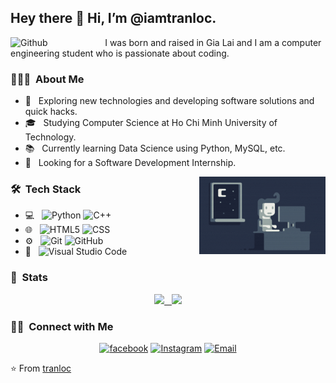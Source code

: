 ## Hey there 👋 Hi, I’m @iamtranloc.

<img width="30%" align="left" alt="Github" src="https://giphy.com/gifs/hacktiv8-coding-codingfromhome-fromhome-M9gbBd9nbDrOTu1Mqx" />

I was born and raised in Gia Lai and I am a computer engineering student who is passionate about coding.

### 👨🏻‍💻 &nbsp;About Me

- 🤔 &nbsp; Exploring new technologies and developing software solutions and quick hacks.
- 🎓 &nbsp; Studying Computer Science at Ho Chi Minh University of Technology.
- 📚 &nbsp; Currently learning Data Science using Python, MySQL, etc.
- 👯 &nbsp; Looking for a Software Development Internship.

<img width="40%" align="right" alt="Github" src="https://raw.githubusercontent.com/AVS1508/AVS1508/master/assets/Night-Coding.gif" />

### 🛠 &nbsp;Tech Stack

- 💻 &nbsp;
  ![Python](https://img.shields.io/badge/-Python-333333?style=plastic&logo=python)
  ![C++](https://img.shields.io/badge/-C++-333333?style=plastic&logo=C%2B%2B&logoColor=00599C)
- 🌐 &nbsp;
  ![HTML5](https://img.shields.io/badge/-HTML5-333333?style=plastic&logo=HTML5)
  ![CSS](https://img.shields.io/badge/-CSS-333333?style=plastic&logo=CSS3&logoColor=1572B6)
- ⚙️ &nbsp;
  ![Git](https://img.shields.io/badge/-Git-333333?style=plastic&logo=git)
  ![GitHub](https://img.shields.io/badge/-GitHub-333333?style=plastic&logo=github)
- 🔧 &nbsp;
  ![Visual Studio Code](https://img.shields.io/badge/-Visual%20Studio%20Code-333333?style=plastic&logo=visual-studio-code&logoColor=007ACC)
### 🔎 &nbsp;Stats

<p align="center" >
<a href="https://github.com/iamtranloc">
  <img height="175em" src="https://github-readme-stats.vercel.app/api?username=Slowy404&theme=radical&show_icons=true" />
  &nbsp;
  <img height="175em" src="https://github-readme-stats.vercel.app/api/top-langs/?username=Slowy404&theme=radical&layout=compact" />
</a>
</p>

<h3> 🤝🏻 &nbsp;Connect with Me </h3>

<p align="center">
<a href="https://www.facebook.com/tr.locne/"><img alt="facebook" src="https://img.shields.io/badge/Facebook-Tranloc-blue?style=plastic&logo=facebook"></a>
<a href="https://www.instagram.com/iam_tranloc/"><img alt="Instagram" src="https://img.shields.io/badge/Instagram-iam_tranloc-red?style=plastic&logo=instagram"></a>
<a href="mailto:loc.tran04@hcmut.edu.vn"><img alt="Email" src="https://img.shields.io/badge/Email-loc.tran04@hcmut.com-success?style=plastic&logo=gmail"></a>
</p>

⭐️ From [tranloc](https://github.com/iam_tranloc)

